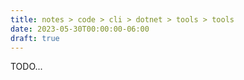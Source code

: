 ```yaml
---
title: notes > code > cli > dotnet > tools > tools
date: 2023-05-30T00:00:00-06:00
draft: true
---
```


TODO...
